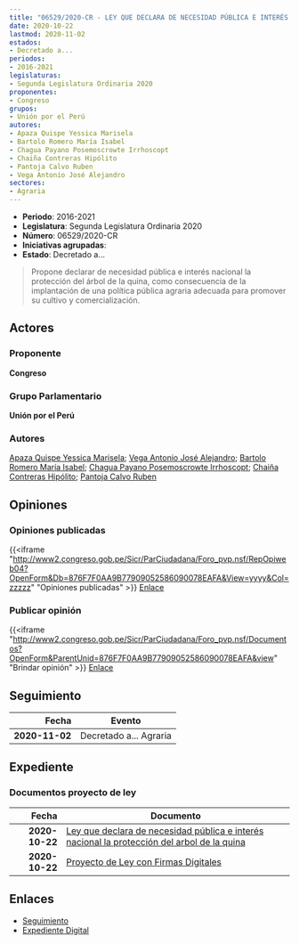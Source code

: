 ```yaml
---
title: "06529/2020-CR - LEY QUE DECLARA DE NECESIDAD PÚBLICA E INTERÉS NACIONAL LA PROTECCIÓN DEL ÁRBOL DE LA QUINA"
date: 2020-10-22
lastmod: 2020-11-02
estados:
- Decretado a...
periodos:
- 2016-2021
legislaturas:
- Segunda Legislatura Ordinaria 2020
proponentes:
- Congreso
grupos:
- Unión por el Perú
autores:
- Apaza Quispe Yessica Marisela
- Bartolo Romero María Isabel
- Chagua Payano Posemoscrowte Irrhoscopt
- Chaiña Contreras Hipólito
- Pantoja Calvo Ruben
- Vega Antonio José Alejandro
sectores:
- Agraria
---
```

- **Periodo**: 2016-2021
- **Legislatura**: Segunda Legislatura Ordinaria 2020
- **Número**: 06529/2020-CR
- **Iniciativas agrupadas**: 
- **Estado**: Decretado a...

> Propone declarar de necesidad pública e interés nacional la protección del árbol de la quina, como consecuencia de la implantación de una política pública agraria adecuada para promover su cultivo y comercialización.


## Actores

### Proponente

**Congreso**

### Grupo Parlamentario

**Unión por el Perú**

### Autores

[Apaza Quispe Yessica Marisela](mailto:mailto:yapaza@congreso.gob.pe); [Vega Antonio José Alejandro](mailto:mailto:jvegaa@congreso.gob.pe); [Bartolo Romero María Isabel](mailto:mailto:mbartolo@congreso.gob.pe); [Chagua Payano Posemoscrowte Irrhoscopt](mailto:mailto:pchagua@congreso.gob.pe); [Chaiña Contreras Hipólito](mailto:mailto:hchaina@congreso.gob.pe); [Pantoja Calvo Ruben](mailto:mailto:rpantoja@congreso.gob.pe)

## Opiniones

### Opiniones publicadas

{{<iframe "http://www2.congreso.gob.pe/Sicr/ParCiudadana/Foro_pvp.nsf/RepOpiweb04?OpenForm&Db=876F7F0AA9B77909052586090078EAFA&View=yyyy&Col=zzzzz" "Opiniones publicadas" >}}
[Enlace](http://www2.congreso.gob.pe/Sicr/ParCiudadana/Foro_pvp.nsf/RepOpiweb04?OpenForm&Db=876F7F0AA9B77909052586090078EAFA&View=yyyy&Col=zzzzz)

### Publicar opinión

{{<iframe "http://www2.congreso.gob.pe/Sicr/ParCiudadana/Foro_pvp.nsf/Documentos?OpenForm&ParentUnid=876F7F0AA9B77909052586090078EAFA&view" "Brindar opinión" >}}
[Enlace](http://www2.congreso.gob.pe/Sicr/ParCiudadana/Foro_pvp.nsf/Documentos?OpenForm&ParentUnid=876F7F0AA9B77909052586090078EAFA&view)


## Seguimiento

| Fecha | Evento |
|------:|--------|
| **2020-11-02** | Decretado a... Agraria |

## Expediente

### Documentos proyecto de ley

| Fecha | Documento |
|------:|-----------|
| **2020-10-22** | [Ley que declara de necesidad pública e interés nacional la protección del arbol de la quina](http://www.leyes.congreso.gob.pe/Documentos/2016_2021/Proyectos_de_Ley_y_de_Resoluciones_Legislativas/PL06529-20201022.pdf) |
| **2020-10-22** | [Proyecto de Ley con Firmas Digitales](http://www.leyes.congreso.gob.pe/Documentos/2016_2021/Proyectos_de_Ley_y_de_Resoluciones_Legislativas/Proyectos_Firmas_digitales/PL06529.pdf) |

## Enlaces

- [Seguimiento](http://www2.congreso.gob.pe/Sicr/TraDocEstProc/CLProLey2016.nsf/f7fff46988ca05b1052578e100829cc7/84b083de490736e9052586090082d11e?OpenDocument)
- [Expediente Digital](http://www2.congreso.gob.pe/Sicr/TraDocEstProc/Expvirt_2011.nsf/visbusqptramdoc1621/06529?opendocument)

